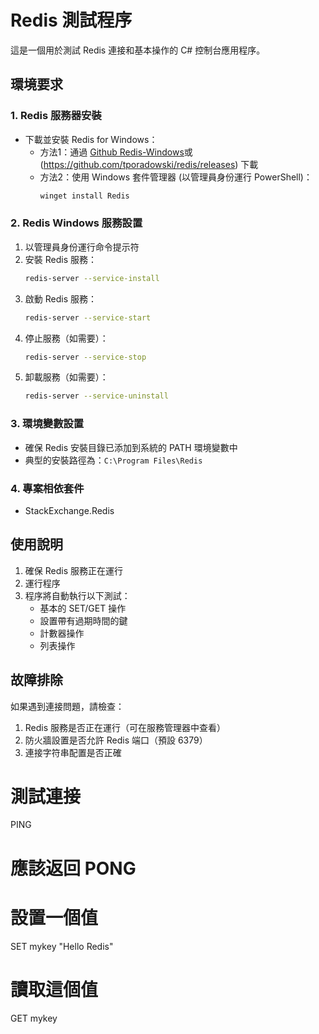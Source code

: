 # Redis 測試程序

這是一個用於測試 Redis 連接和基本操作的 C# 控制台應用程序。

## 環境要求

### 1. Redis 服務器安裝
- 下載並安裝 Redis for Windows：
  - 方法1：通過 [Github Redis-Windows](https://github.com/microsoftarchive/redis/releases)或(https://github.com/tporadowski/redis/releases) 下載
  - 方法2：使用 Windows 套件管理器 (以管理員身份運行 PowerShell)：
    ```powershell
    winget install Redis
    ```

### 2. Redis Windows 服務設置
1. 以管理員身份運行命令提示符
2. 安裝 Redis 服務：
   ```bash
   redis-server --service-install
   ```
3. 啟動 Redis 服務：
   ```bash
   redis-server --service-start
   ```
4. 停止服務（如需要）：
   ```bash
   redis-server --service-stop
   ```
5. 卸載服務（如需要）：
   ```bash
   redis-server --service-uninstall
   ```

### 3. 環境變數設置
- 確保 Redis 安裝目錄已添加到系統的 PATH 環境變數中
- 典型的安裝路徑為：`C:\Program Files\Redis`

### 4. 專案相依套件
- StackExchange.Redis

## 使用說明

1. 確保 Redis 服務正在運行
2. 運行程序
3. 程序將自動執行以下測試：
   - 基本的 SET/GET 操作
   - 設置帶有過期時間的鍵
   - 計數器操作
   - 列表操作

## 故障排除

如果遇到連接問題，請檢查：
1. Redis 服務是否正在運行（可在服務管理器中查看）
2. 防火牆設置是否允許 Redis 端口（預設 6379）
3. 連接字符串配置是否正確 

# 測試連接
PING
# 應該返回 PONG

# 設置一個值
SET mykey "Hello Redis"

# 讀取這個值
GET mykey 